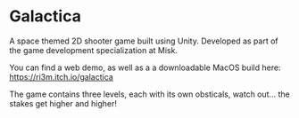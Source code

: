 # Galactica
A space themed 2D shooter game built using Unity. Developed as part of the game development specialization at Misk.

You can find a web demo, as well as a a downloadable MacOS build here: https://ri3m.itch.io/galactica

The game contains three levels, each with its own obsticals, watch out... the stakes get higher and higher!

